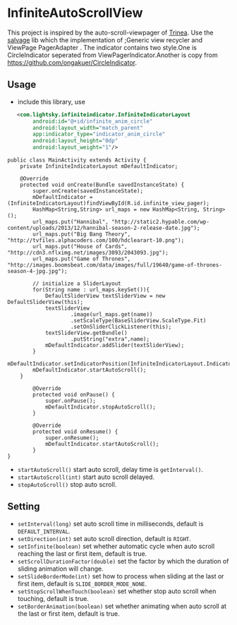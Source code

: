 InfiniteAutoScrollView
===========================

This project is inspired by the auto-scroll-viewpager of [Trinea](https://github.com/Trinea). Use the [salvage](https://github.com/JakeWharton/salvage) lib which the implementation of
;Generic view recycler and ViewPage PagerAdapter .
The indicator contains two style.One is CircleIndicator seperated from ViewPagerIndicator.Another is copy from https://github.com/ongakuer/CircleIndicator.

## Usage
- include this library, use

``` xml
   <com.lightsky.infiniteindicator.InfiniteIndicatorLayout
        android:id="@+id/infinite_anim_circle"
        android:layout_width="match_parent"
        app:indicator_type="indicator_anim_circle"
        android:layout_height="0dp"
        android:layout_weight="1"/>

```

```
public class MainActivity extends Activity {
    private InfiniteIndicatorLayout mDefaultIndicator;

    @Override
    protected void onCreate(Bundle savedInstanceState) {
        super.onCreate(savedInstanceState);
        mDefaultIndicator = (InfiniteIndicatorLayout)findViewById(R.id.infinite_view_pager);
        HashMap<String,String> url_maps = new HashMap<String, String>();
        url_maps.put("Hannibal", "http://static2.hypable.com/wp-content/uploads/2013/12/hannibal-season-2-release-date.jpg");
        url_maps.put("Big Bang Theory", "http://tvfiles.alphacoders.com/100/hdclearart-10.png");
        url_maps.put("House of Cards", "http://cdn3.nflximg.net/images/3093/2043093.jpg");
        url_maps.put("Game of Thrones", "http://images.boomsbeat.com/data/images/full/19640/game-of-thrones-season-4-jpg.jpg");

        // initialize a SliderLayout
        for(String name : url_maps.keySet()){
            DefaultSliderView textSliderView = new DefaultSliderView(this);
            textSliderView
                    .image(url_maps.get(name))
                    .setScaleType(BaseSliderView.ScaleType.Fit)
                    .setOnSliderClickListener(this);
            textSliderView.getBundle()
                    .putString("extra",name);
            mDefaultIndicator.addSlider(textSliderView);
        }
        mDefaultIndicator.setIndicatorPosition(InfiniteIndicatorLayout.IndicatorPosition.Center_Bottom);
        mDefaultIndicator.startAutoScroll();
    }

        @Override
        protected void onPause() {
            super.onPause();
            mDefaultIndicator.stopAutoScroll();
        }

        @Override
        protected void onResume() {
            super.onResume();
            mDefaultIndicator.startAutoScroll();
        }
}

```

- `startAutoScroll()` start auto scroll, delay time is `getInterval()`.
- `startAutoScroll(int)` start auto scroll delayed.
- `stopAutoScroll()` stop auto scroll.

## Setting
- `setInterval(long)` set auto scroll time in milliseconds, default is `DEFAULT_INTERVAL`.
- `setDirection(int)` set auto scroll direction, default is `RIGHT`.
- `setInfinite(boolean)` set whether automatic cycle when auto scroll reaching the last or first item, default is true.
- `setScrollDurationFactor(double)` set the factor by which the duration of sliding animation will change.
- `setSlideBorderMode(int)` set how to process when sliding at the last or first item, default is `SLIDE_BORDER_MODE_NONE`.
- `setStopScrollWhenTouch(boolean)` set whether stop auto scroll when touching, default is true.
- `setBorderAnimation(boolean)` set whether animating when auto scroll at the last or first item, default is true.

